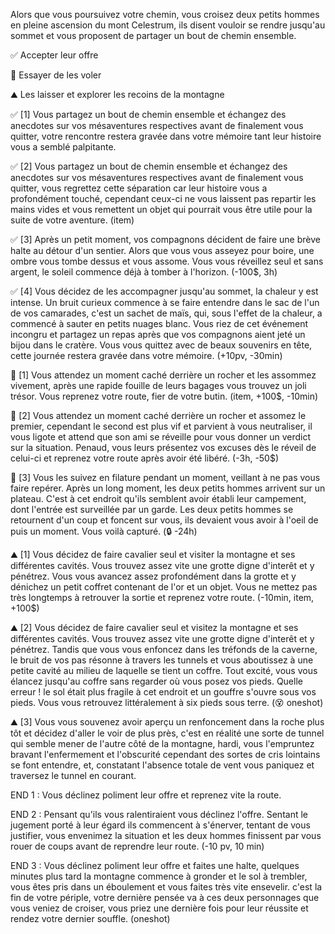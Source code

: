 
Alors que vous poursuivez votre chemin, vous croisez deux petits hommes en pleine ascension du mont Celestrum, ils disent vouloir se rendre jusqu'au sommet et vous proposent de partager un bout de chemin ensemble.

✅ Accepter leur offre

💸 Essayer de les voler

⛰️ Les laisser et explorer les recoins de la montagne


✅ [1] Vous partagez un bout de chemin ensemble et échangez des anecdotes sur vos mésaventures respectives avant de finalement vous quitter, votre rencontre restera gravée dans votre mémoire tant leur histoire vous a semblé palpitante.

✅ [2] Vous partagez un bout de chemin ensemble et échangez des anecdotes sur vos mésaventures respectives avant de finalement vous quitter, vous regrettez cette séparation car leur histoire vous a profondément touché, cependant ceux-ci ne vous laissent pas repartir les mains vides et vous remettent un objet qui pourrait vous être utile pour la suite de votre aventure. (item)

✅ [3] Après un petit moment, vos compagnons décident de faire une brève halte au détour d'un sentier. Alors que vous vous asseyez pour boire, une ombre vous tombe dessus et vous assome. Vous vous réveillez seul et sans argent, le soleil commence déjà à tomber à l'horizon. (-100$, 3h)

✅ [4] Vous décidez de les accompagner jusqu'au sommet, la chaleur y est intense. Un bruit curieux commence à se faire entendre dans le sac de l'un de vos camarades, c'est un sachet de maïs, qui, sous l'effet de la chaleur, a commencé à sauter en petits nuages blanc. Vous riez de cet événement incongru et partagez un repas après que vos compagnons aient jeté un bijou dans le cratère. Vous vous quittez avec de beaux souvenirs en tête, cette journée restera gravée dans votre mémoire. (+10pv, -30min)


💸 [1] Vous attendez un moment caché derrière un rocher et les assommez vivement, après une rapide fouille de leurs bagages vous trouvez un joli trésor. Vous reprenez votre route, fier de votre butin. (item, +100$, -10min)

💸 [2] Vous attendez un moment caché derrière un rocher et assomez le premier, cependant le second est plus vif et parvient à vous neutraliser, il vous ligote et attend que son ami se réveille pour vous donner un verdict sur la situation. Penaud, vous leurs présentez vos excuses dès le réveil de celui-ci et reprenez votre route après avoir été libéré. (-3h, -50$)

💸 [3] Vous les suivez en filature pendant un moment, veillant à ne pas vous faire repérer. Après un long moment, les deux petits hommes arrivent sur un plateau. C'est à cet endroit qu'ils semblent avoir établi leur campement, dont l'entrée est surveillée par un garde. Les deux petits hommes se retournent d'un coup et foncent sur vous, ils devaient vous avoir à l'oeil de puis un moment. Vous voilà capturé. (🔒 -24h)

⛰️ [1] Vous décidez de faire cavalier seul et visiter la montagne et ses différentes cavités. Vous trouvez assez vite une grotte digne d'interêt et y pénétrez. Vous vous avancez assez profondément dans la grotte et y dénichez un petit coffret contenant de l'or et un objet. Vous ne mettez pas très longtemps à retrouver la sortie et reprenez votre route. (-10min, item, +100$)

⛰️ [2] Vous décidez de faire cavalier seul et visitez la montagne et ses différentes cavités. Vous trouvez assez vite une grotte digne d'interêt et y pénétrez. Tandis que vous vous enfoncez dans les tréfonds de la caverne, le bruit de vos pas résonne à travers les tunnels et vous aboutissez à une petite cavité au milieu de laquelle se tient un coffre. Tout excité, vous vous élancez jusqu'au coffre sans regarder où vous posez vos pieds. Quelle erreur ! le sol était plus fragile à cet endroit et un gouffre s'ouvre sous vos pieds. Vous vous retrouvez littéralement à six pieds sous terre. (😵 oneshot)

⛰️ [3] Vous vous souvenez avoir aperçu un renfoncement dans la roche plus tôt et décidez d'aller le voir de plus près, c'est en réalité une sorte de tunnel qui semble mener de l'autre côté de la montagne, hardi, vous l'empruntez bravant l'enfermement et l'obscurité cependant des sortes de cris lointains se font entendre, et, constatant l'absence totale de vent vous paniquez et traversez le tunnel en courant.


END 1 : Vous déclinez poliment leur offre et reprenez vite la route.

END 2 : Pensant qu'ils vous ralentiraient vous déclinez l'offre. Sentant le jugement porté à leur égard ils commencent à s'énerver, tentant de vous justifier, vous envenimez la situation et les deux hommes finissent par vous rouer de coups avant de reprendre leur route. (-10 pv, 10 min)

END 3 : Vous déclinez poliment leur offre et faites une halte, quelques minutes plus tard la montagne commence à gronder et le sol à trembler, vous êtes pris dans un éboulement et vous faites très vite ensevelir. c'est la fin de votre périple, votre dernière pensée va à ces deux personnages que vous veniez de croiser, vous priez une dernière fois pour leur réussite et rendez votre dernier souffle. (oneshot)
